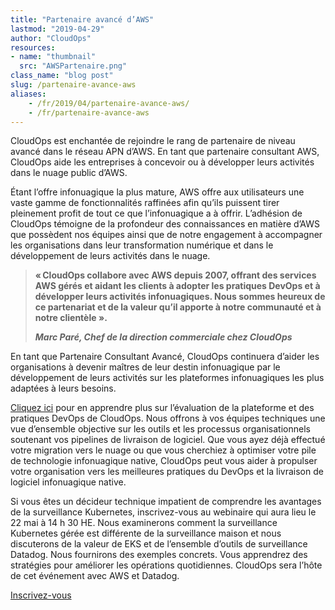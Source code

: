 ```yaml
---
title: "Partenaire avancé d’AWS"
lastmod: "2019-04-29"
author: "CloudOps"
resources:
- name: "thumbnail"
  src: "AWSPartenaire.png"
class_name: "blog post"
slug: /partenaire-avance-aws
aliases:
    - /fr/2019/04/partenaire-avance-aws/
    - /fr/partenaire-avance-aws
---
```


<p>CloudOps est enchantée de rejoindre le rang de partenaire de niveau avancé dans le réseau APN d’AWS. En tant que partenaire consultant AWS, CloudOps aide les entreprises à concevoir ou à développer leurs activités dans le nuage public d’AWS.</p><p>Étant l’offre infonuagique la plus mature, AWS offre aux utilisateurs une vaste gamme de fonctionnalités raffinées afin qu’ils puissent tirer pleinement profit de tout ce que l’infonuagique a à offrir. L’adhésion de CloudOps témoigne de la profondeur des connaissances en matière d’AWS que possèdent nos équipes ainsi que de notre engagement à accompagner les organisations dans leur transformation numérique et dans le développement de leurs activités dans le nuage.</p><blockquote class="wp-block-quote"><p><strong>« CloudOps collabore avec AWS depuis 2007, offrant des services AWS gérés et aidant les clients à adopter les pratiques DevOps et à développer leurs activités infonuagiques. Nous sommes heureux de ce partenariat et de la valeur qu’il apporte à notre communauté et à notre clientèle ».</strong></p><p><cite><strong>Marc Paré, Chef de la direction commerciale chez CloudOps</strong></cite></p></blockquote><p>En tant que Partenaire Consultant Avancé, CloudOps continuera d’aider les organisations à devenir maîtres de leur destin infonuagique par le développement de leurs activités sur les plateformes infonuagiques les plus adaptées à leurs besoins.</p><p><a href="https://www.cloudops.com/fr/evaluation-des-pratiques-et-plateformes-devops/">Cliquez ici</a> pour en apprendre plus sur l’évaluation de la plateforme et des pratiques DevOps de CloudOps. Nous offrons à vos équipes techniques une vue d’ensemble objective sur les outils et les processus organisationnels soutenant vos pipelines de livraison de logiciel. Que vous ayez déjà effectué votre migration vers le nuage ou que vous cherchiez à optimiser votre pile de technologie infonuagique native, CloudOps peut vous aider à propulser votre organisation vers les meilleures pratiques du DevOps et la livraison de logiciel infonuagique native.</p><p>Si vous êtes un décideur technique impatient de comprendre les avantages de la surveillance Kubernetes, inscrivez-vous au webinaire qui aura lieu le 22&nbsp;mai à 14&nbsp;h&nbsp;30 HE. Nous examinerons comment la surveillance Kubernetes gérée est différente de la surveillance maison et nous discuterons de la valeur de EKS et de l’ensemble d’outils de surveillance Datadog. Nous fournirons des exemples concrets. Vous apprendrez des stratégies pour améliorer les opérations quotidiennes. CloudOps sera l’hôte de cet événement avec AWS et Datadog.</p><p><!--HubSpot Call-to-Action Code --><span class="hs-cta-wrapper" id="hs-cta-wrapper-713cf2c1-1bdb-4a50-85d6-dc8ce7d1ee3b"><span class="hs-cta-node hs-cta-713cf2c1-1bdb-4a50-85d6-dc8ce7d1ee3b" id="hs-cta-713cf2c1-1bdb-4a50-85d6-dc8ce7d1ee3b" style="visibility: visible;" data-hs-drop="true"><a id="cta_button_732832_096aa83f-0886-4f67-8b10-595034849ae8" class="cta_button " href="https://info.cloudops.com/cs/c/?cta_guid=096aa83f-0886-4f67-8b10-595034849ae8&amp;placement_guid=713cf2c1-1bdb-4a50-85d6-dc8ce7d1ee3b&amp;portal_id=732832&amp;canon=https%3A%2F%2Fwww.cloudops.com%2Ffr%2F2019%2F04%2Fpartenaire-avance-aws%2F&amp;redirect_url=APefjpF6opxNolGAgkiw_HXcvVBlzD1sD1e9vX8QVejfxVpYEgYwsHKrU4_OGatr-vwsauXf5ZeETaw1Lb5xyfJh_TWeVnAVV-HiP766Lho6TOESloCx37Cx4SlnPrH3KuFmQIofM5O86-O6hjpyBxLgbJLoqOSZESm2XDbSqC30NNhETfJusjlnyKfhAmy3ZDyhW7HjldU99GZTJvN0x4K1PWFG8a6NZp7_HRnfgm9pZXM-FgLwb918xTg7iMWu9W-IpIQbcTi6oLdOuOeFpAviBtGN7ul46hKr5EgTtzjPWyLbCt7p2Wj4vsMrP2u5k2gKnropgl0dsU2o0vd9-QsnmmEQvpxgvA&amp;click=e04c42ef-e213-49eb-9d2f-a9f9e70d42a8&amp;hsutk=87c014ad1b8ef7afaaf23068a42614b6&amp;signature=AAH58kEUNZQRZtr8PjSTD79Yni6dnEASzw&amp;utm_referrer=https%3A%2F%2Fwww.cloudops.com%2Ffr%2Fcategory%2Fblogue%2Fpage%2F4%2F&amp;__hstc=52875767.87c014ad1b8ef7afaaf23068a42614b6.1588082535461.1590775246632.1590780275758.18&amp;__hssc=52875767.30.1590780275758&amp;__hsfp=2009260798&amp;contentType=blog-post" target="_blank" style="" cta_dest_link="https://cloudops.zoom.us/webinar/register/6315560331115/WN_HrgVFYHzT4ifU88uMp85aA" title="Inscrivez-vous">Inscrivez-vous</a></span><script charset="utf-8" src="https://js.hscta.net/cta/current.js"></script><script type="text/javascript">hbspt.cta.load(732832, '713cf2c1-1bdb-4a50-85d6-dc8ce7d1ee3b', {});</script></span><!-- end HubSpot Call-to-Action Code --></p>
